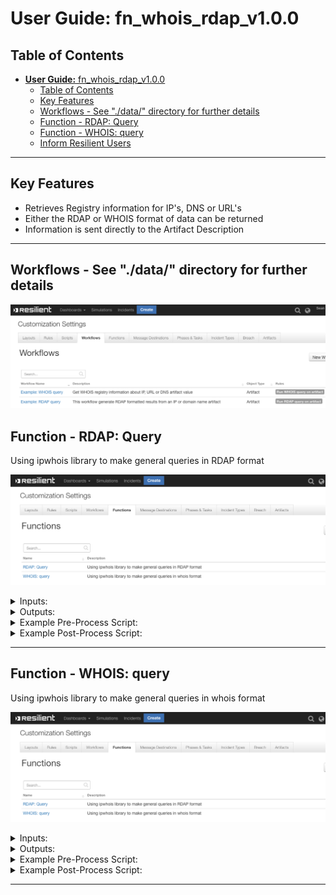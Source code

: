 <!--
  This User README.md is generated by running:
  "resilient-circuits docgen -p fn_whois_rdap --only-user-guide"

  It is best edited using a Text Editor with a Markdown Previewer. VS Code
  is a good example. Checkout https://guides.github.com/features/mastering-markdown/
  for tips on writing with Markdown

  If you make manual edits and run docgen again, a .bak file will be created

  Store any screenshots in the "doc/screenshots" directory and reference them like:
  ![screenshot: screenshot_1](./screenshots/screenshot_1.png)
-->

# **User Guide:** fn_whois_rdap_v1.0.0

## Table of Contents
- [**User Guide:** fn_whois_rdap_v1.0.0](#user-guide-fnwhoisrdapv100)
  - [Table of Contents](#table-of-contents)
  - [Key Features](#key-features)
  - [Workflows - See "./data/" directory for further details](#workflows---see-%22data%22-directory-for-further-details)
  - [Function - RDAP: Query](#function---rdap-query)
  - [Function - WHOIS: query](#function---whois-query)
  - [Inform Resilient Users](#inform-resilient-users)

---

## Key Features
<!--
  List the Key Features of the Integration
-->
* Retrieves Registry information for IP's, DNS or URL's
* Either the RDAP or WHOIS format of data can be returned
* Information is sent directly to the Artifact Description

---

## Workflows - See "./data/" directory for further details

 ![screenshot: fn-rdap-query ](./screenshots/workflows.png)

## Function - RDAP: Query
Using ipwhois library to make general queries in RDAP format

 ![screenshot: fn-rdap-query ](./screenshots/fn-rdap-query.png)

<details><summary>Inputs:</summary>
<p>

| Name | Type | Required | Example | Tooltip |
| ---- | :--: | :------: | ------- | ------- |
| `rdap_depth` | `number` | Yes | `0` | 0, 1 or 2 |
| `rdap_query` | `text` | Yes | `ibm.com` | IP, URL or DNS |

</p>
</details>

<details><summary>Outputs:</summary>
<p>

```python
results = {
    'inputs': {u'rdap_depth': 0, u'rdap_query': u'ibm.com'}, 'metrics': {'package': 'fn-whois-rdap', 'timestamp': '2019-09-12 14:08:57', 'package_version': '1.0.0', 'host': 'seanogomcomsmbp.galway.ie.ibm.com', 'version': '1.0', 'execution_time_ms': 4128}, 'success': True, 'content': {'raw': None, 'entities': [u'IBM-1'], 'asn_registry': 'arin', 'network': {'status': [u'active'], 'handle': u'NET-129-42-0-0-1', 'name': u'IBM-RSCH-NET2', 'links': [u'https://rdap.arin.net/registry/ip/129.42.0.0', u'https://whois.arin.net/rest/net/NET-129-42-0-0-1'], 'raw': None, 'country': None, 'ip_version': u'v4', 'start_address': '129.42.0.0', 'notices': [{'description': u'By using the ARIN RDAP/Whois service, you are agreeing to the RDAP/Whois Terms of Use', 'links': [u'https://www.arin.net/resources/registry/whois/tou/'], 'title': u'Terms of Service'}, {'description': u'If you see inaccuracies in the results, please visit: ', 'links': [u'https://www.arin.net/resources/registry/whois/inaccuracy_reporting/'], 'title': u'Whois Inaccuracy Reporting'}, {'description': u'Copyright 1997-2019, American Registry for Internet Numbers, Ltd.', 'links': None, 'title': u'Copyright Notice'}], 'end_address': '129.42.255.255', 'remarks': None, 'parent_handle': u'NET-129-0-0-0-0', 'cidr': '129.42.0.0/16', 'type': u'DIRECT ASSIGNMENT', 'events': [{'action': u'last changed', 'timestamp': u'2015-10-20T16:09:08-04:00', 'actor': None}, {'action': u'registration', 'timestamp': u'1987-07-28T23:00:00-04:00', 'actor': None}]}, 'objects': {u'IBM-1': {'status': None, 'roles': [u'registrant'], 'handle': u'IBM-1', 'entities': [u'RAIN-ARIN'], 'links': [u'https://rdap.arin.net/registry/entity/IBM-1', u'https://whois.arin.net/rest/org/IBM-1'], 'raw': None, 'notices': None, 'contact': {'kind': u'org', 'name': u'IBM', 'title': None, 'phone': None, 'role': None, 'address': [{'type': None, 'value': u'3039 Cornwallis Road\nResearch Triangle Park\nNC\n27709-2195\nUnited States'}], 'email': None}, 'events_actor': None, 'remarks': None, 'events': [{'action': u'last changed', 'timestamp': u'2017-11-30T14:46:26-05:00', 'actor': None}, {'action': u'registration', 'timestamp': u'1992-02-08T00:00:00-05:00', 'actor': None}]}}, 'asn_country_code': 'US', 'dns_zone': '10.38.42.129.origin.asn.cymru.com', 'asn_date': '1987-07-29', 'asn_cidr': '129.42.38.0/24', 'nir': None, 'query': '129.42.38.10', 'asn': '16807', 'asn_description': 'IBM-EI - IBM - Events Infrastructure, US'}, 'raw': '{"raw": null, "entities": ["IBM-1"], "asn_registry": "arin", "network": {"status": ["active"], "handle": "NET-129-42-0-0-1", "name": "IBM-RSCH-NET2", "links": ["https://rdap.arin.net/registry/ip/129.42.0.0", "https://whois.arin.net/rest/net/NET-129-42-0-0-1"], "raw": null, "country": null, "ip_version": "v4", "start_address": "129.42.0.0", "notices": [{"description": "By using the ARIN RDAP/Whois service, you are agreeing to the RDAP/Whois Terms of Use", "links": ["https://www.arin.net/resources/registry/whois/tou/"], "title": "Terms of Service"}, {"description": "If you see inaccuracies in the results, please visit: ", "links": ["https://www.arin.net/resources/registry/whois/inaccuracy_reporting/"], "title": "Whois Inaccuracy Reporting"}, {"description": "Copyright 1997-2019, American Registry for Internet Numbers, Ltd.", "links": null, "title": "Copyright Notice"}], "end_address": "129.42.255.255", "remarks": null, "parent_handle": "NET-129-0-0-0-0", "cidr": "129.42.0.0/16", "type": "DIRECT ASSIGNMENT", "events": [{"action": "last changed", "timestamp": "2015-10-20T16:09:08-04:00", "actor": null}, {"action": "registration", "timestamp": "1987-07-28T23:00:00-04:00", "actor": null}]}, "objects": {"IBM-1": {"status": null, "roles": ["registrant"], "handle": "IBM-1", "entities": ["RAIN-ARIN"], "links": ["https://rdap.arin.net/registry/entity/IBM-1", "https://whois.arin.net/rest/org/IBM-1"], "raw": null, "notices": null, "contact": {"kind": "org", "name": "IBM", "title": null, "phone": null, "role": null, "address": [{"type": null, "value": "3039 Cornwallis Road\\nResearch Triangle Park\\nNC\\n27709-2195\\nUnited States"}], "email": null}, "events_actor": null, "remarks": null, "events": [{"action": "last changed", "timestamp": "2017-11-30T14:46:26-05:00", "actor": null}, {"action": "registration", "timestamp": "1992-02-08T00:00:00-05:00", "actor": null}]}}, "asn_country_code": "US", "dns_zone": "10.38.42.129.origin.asn.cymru.com", "asn_date": "1987-07-29", "asn_cidr": "129.42.38.0/24", "nir": null, "query": "129.42.38.10", "asn": "16807", "asn_description": "IBM-EI - IBM - Events Infrastructure, US"}', 'reason': None, 'version': '1.0'}
```

</p>
</details>

<details><summary>Example Pre-Process Script:</summary>
<p>

```python
inputs.rdap_query = artifact.value
inputs.rdap_depth = 0
```

</p>
</details>

<details><summary>Example Post-Process Script:</summary>
<p>

```python
try:
    des = artifact.description.content
except Exception:
  des = None
dummy ={}
dummy = results["content"]

if des is None:
  note =u"""<div><p>RDAP threat intelligence:\n\n <br> Possible dictonary keys: <br> \n {0} \n\n <br> Associated objects <br> \n {1} \n\n <br> DNS zone: <br> \n {2}<div><p>""".format(dummy.keys(), dummy.get(u'objects'),dummy.get('dns_zone'))
  artifact.description = helper.createRichText(note)
else:
  note = des + u"""<div><p>RDAP threat intelligence:\n\n <br> Possible dictonary keys: <br> \n {0} \n\n <br> Associated objects <br> \n {1} \n\n <br> DNS zone: <br> \n {2}<div><p>""".format(dummy.keys(), dummy.get(u'objects'),dummy.get('dns_zone'))
  artifact.description = helper.createRichText(note)

#incident.addNote(helper.createRichText(noteText))
```

</p>
</details>

---
## Function - WHOIS: query
Using ipwhois library to make general queries in whois format

 ![screenshot: fn-whois-query ](./screenshots/fn-rdap-query.png)

<details><summary>Inputs:</summary>
<p>

| Name | Type | Required | Example | Tooltip |
| ---- | :--: | :------: | ------- | ------- |
| `whois_query` | `text` | Yes | `ibm.com` | IP, URL or DNS value |

</p>
</details>

<details><summary>Outputs:</summary>
<p>

```python
results = {
    'inputs': {u'whois_query': u'ibm.com'}, 'metrics': {'package': 'fn-whois-rdap', 'timestamp': '2019-09-12 14:05:35', 'package_version': '1.0.0', 'host': 'seanogomcomsmbp.galway.ie.ibm.com', 'version': '1.0', 'execution_time_ms': 958}, 'success': True, 'content': {'raw': None, 'asn_registry': 'arin', 'asn_country_code': 'US', 'dns_zone': '10.38.42.129.origin.asn.cymru.com', 'asn_date': '1987-07-29', 'asn_cidr': '129.42.38.0/24', 'raw_referral': None, 'nir': None, 'query': '129.42.38.10', 'referral': None, 'nets': [{'updated': '2015-10-20', 'handle': 'NET-129-42-0-0-1', 'description': 'IBM', 'postal_code': '27709-2195', 'address': '3039 Cornwallis Road', 'cidr': '129.42.0.0/16', 'emails': ['ipreg@us.ibm.com'], 'city': 'Research Triangle Park', 'name': 'IBM-RSCH-NET2', 'created': '1987-07-28', 'country': 'US', 'state': 'NC', 'range': '129.42.0.0 - 129.42.255.255'}], 'asn': '16807', 'asn_description': 'IBM-EI - IBM - Events Infrastructure, US'}, 'raw': '{"raw": null, "asn_registry": "arin", "asn_country_code": "US", "dns_zone": "10.38.42.129.origin.asn.cymru.com", "asn_date": "1987-07-29", "asn_cidr": "129.42.38.0/24", "raw_referral": null, "nir": null, "query": "129.42.38.10", "referral": null, "nets": [{"updated": "2015-10-20", "handle": "NET-129-42-0-0-1", "description": "IBM", "postal_code": "27709-2195", "address": "3039 Cornwallis Road", "cidr": "129.42.0.0/16", "emails": ["ipreg@us.ibm.com"], "city": "Research Triangle Park", "name": "IBM-RSCH-NET2", "created": "1987-07-28", "country": "US", "state": "NC", "range": "129.42.0.0 - 129.42.255.255"}], "asn": "16807", "asn_description": "IBM-EI - IBM - Events Infrastructure, US"}', 'reason': None, 'version': '1.0'}
```

</p>
</details>

<details><summary>Example Pre-Process Script:</summary>
<p>

```python
inputs.whois_query = artifact.value
```

</p>
</details>

<details><summary>Example Post-Process Script:</summary>
<p>

```python
try:
    des = artifact.description.content
except Exception:
  des = None
dummy ={}
dummy = results["content"]

if des is None:
  note =u"""<div><p>WHOIS threat intelligence: \n\n {}""".format(dummy)
  artifact.description = helper.createRichText(note)
else:
  note = des + u"""<div><p>WHOIS threat intelligence:\n\n {}""".format(dummy)
  artifact.description = helper.createRichText(note)
```

</p>
</details>

---





<!--
## Inform Resilient Users
  Use this section to optionally provide additional information so that Resilient playbook 
  designer can get the maximum benefit of your integration.
-->